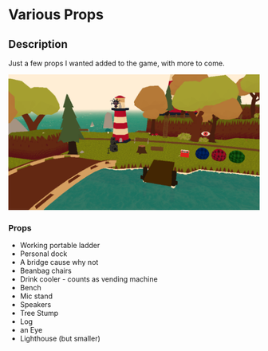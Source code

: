 # Various Props

## Description
Just a few props I wanted added to the game, with more to come.

![All current props](allProps.png)


### Props
* Working portable ladder
* Personal dock
* A bridge cause why not
* Beanbag chairs
* Drink cooler - counts as vending machine
* Bench
* Mic stand
* Speakers
* Tree Stump
* Log
* an Eye
* Lighthouse (but smaller)